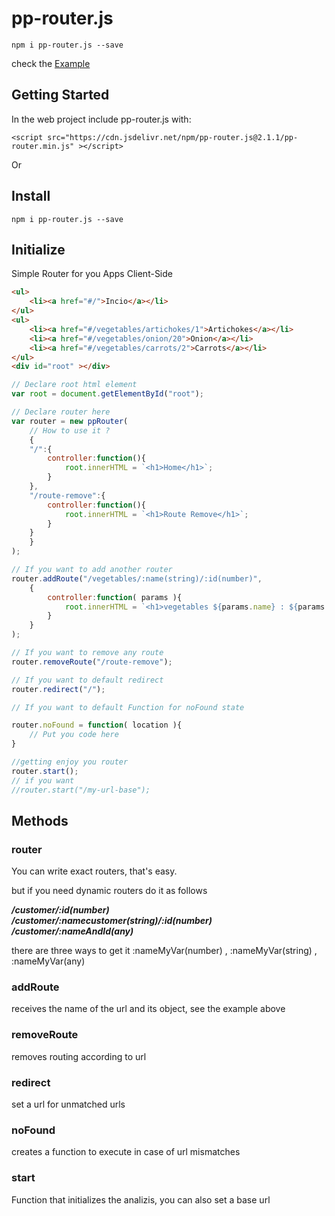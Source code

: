 # pp-router.js

```
npm i pp-router.js --save
```

check the <a href="https://pp-router.netlify.app">Example</a>


## Getting Started

In the web project include pp-router.js with:

```
<script src="https://cdn.jsdelivr.net/npm/pp-router.js@2.1.1/pp-router.min.js" ></script>
```

Or

## Install

```
npm i pp-router.js --save
```

## Initialize

Simple Router for you Apps Client-Side
```html
<ul>
	<li><a href="#/">Incio</a></li>
</ul>
<ul>
	<li><a href="#/vegetables/artichokes/1">Artichokes</a></li>
	<li><a href="#/vegetables/onion/20">Onion</a></li>
	<li><a href="#/vegetables/carrots/2">Carrots</a></li>
</ul>
<div id="root" ></div>

```

```javascript
// Declare root html element
var root = document.getElementById("root");

// Declare router here
var router = new ppRouter(
    // How to use it ?
    {
    "/":{
        controller:function(){
            root.innerHTML = `<h1>Home</h1>`;
        }
    },
    "/route-remove":{
        controller:function(){
            root.innerHTML = `<h1>Route Remove</h1>`;
        }
    }
    }
);

// If you want to add another router
router.addRoute("/vegetables/:name(string)/:id(number)",
    {
        controller:function( params ){				
            root.innerHTML = `<h1>vegetables ${params.name} : ${params.id} </h1>`;
        }
    }
);

// If you want to remove any route
router.removeRoute("/route-remove");

// If you want to default redirect
router.redirect("/");

// If you want to default Function for noFound state

router.noFound = function( location ){
    // Put you code here
}

//getting enjoy you router
router.start();
// if you want
//router.start("/my-url-base");

```

## Methods

### router

You can write exact routers, that's easy.

but if you need dynamic routers do it as follows<br>

<strong><i>/customer/:id(number)</i></strong><br>
<strong><i>/customer/:namecustomer(string)/:id(number)</i></strong><br>
<strong><i>/customer/:nameAndId(any)</i></strong><br>

there are three ways to get it :nameMyVar(number) , :nameMyVar(string) , :nameMyVar(any)

### addRoute

receives the name of the url and its object, see the example above

### removeRoute

removes routing according to url

### redirect

set a url for unmatched urls

### noFound

creates a function to execute in case of url mismatches

### start

Function that initializes the analizis, you can also set a base url
